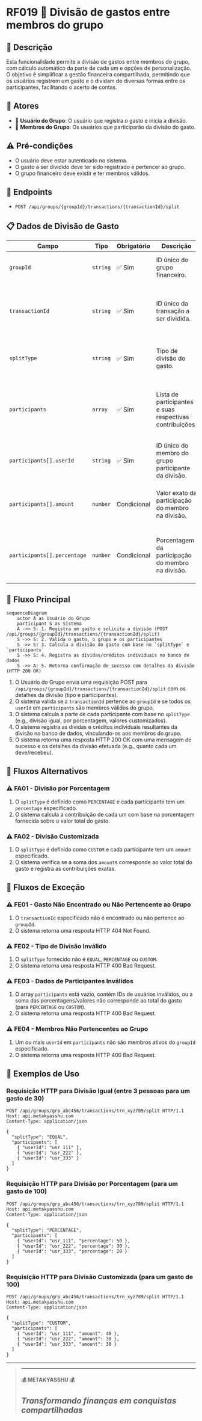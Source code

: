 # RF019 💸 Divisão de gastos entre membros do grupo

## 📝 Descrição

Esta funcionalidade permite a divisão de gastos entre membros do grupo, com cálculo automático da parte de cada um e
opções de personalização. O objetivo é simplificar a gestão financeira compartilhada, permitindo que os usuários
registrem um gasto e o dividam de diversas formas entre os participantes, facilitando o acerto de contas.

## 👥 Atores

- 👤 **Usuário do Grupo**: O usuário que registra o gasto e inicia a divisão.
- 👥 **Membros do Grupo**: Os usuários que participarão da divisão do gasto.

## ⚠️ Pré-condições

- O usuário deve estar autenticado no sistema.
- O gasto a ser dividido deve ter sido registrado e pertencer ao grupo.
- O grupo financeiro deve existir e ter membros válidos.

## 🔌 Endpoints

- `POST /api/groups/{groupId}/transactions/{transactionId}/split`

## 📋 Dados de Divisão de Gasto

| Campo                       | Tipo     | Obrigatório | Descrição                                                | Restrições                                                                                 |
|-----------------------------|----------|-------------|----------------------------------------------------------|--------------------------------------------------------------------------------------------|
| `groupId`                   | `string` | ✅ Sim       | ID único do grupo financeiro.                            | Deve ser um ID de grupo válido e existente.                                                |
| `transactionId`             | `string` | ✅ Sim       | ID único da transação a ser dividida.                    | Deve ser um ID de transação válido e existente do grupo especificado.                      |
| `splitType`                 | `string` | ✅ Sim       | Tipo de divisão do gasto.                                | Valores permitidos: `EQUAL`, `PERCENTAGE`, `CUSTOM`.                                       |
| `participants`              | `array`  | ✅ Sim       | Lista de participantes e suas respectivas contribuições. | Array de objetos contendo `userId` e, dependendo do `splitType`, `amount` ou `percentage`. |
| `participants[].userId`     | `string` | ✅ Sim       | ID único do membro do grupo participante da divisão.     | Deve ser um ID de usuário válido e pertencente ao grupo.                                   |
| `participants[].amount`     | `number` | Condicional | Valor exato da participação do membro na divisão.        | Obrigatório se `splitType` for `CUSTOM`. Deve ser um número positivo.                      |
| `participants[].percentage` | `number` | Condicional | Porcentagem da participação do membro na divisão.        | Obrigatório se `splitType` for `PERCENTAGE`. Deve ser um número entre 0 e 100.             |

## 🔄 Fluxo Principal

```mermaid
sequenceDiagram
    actor A as Usuário do Grupo
    participant S as Sistema
    A ->> S: 1. Registra um gasto e solicita a divisão (POST /api/groups/{groupId}/transactions/{transactionId}/split)
    S ->> S: 2. Valida o gasto, o grupo e os participantes
    S ->> S: 3. Calcula a divisão do gasto com base no `splitType` e `participants`
    S ->> S: 4. Registra as dívidas/créditos individuais no banco de dados
    S ->> A: 5. Retorna confirmação de sucesso com detalhes da divisão (HTTP 200 OK)
```

1. O Usuário do Grupo envia uma requisição POST para `/api/groups/{groupId}/transactions/{transactionId}/split` com os
   detalhes da divisão (tipo e participantes).
2. O sistema valida se a `transactionId` pertence ao `groupId` e se todos os `userId` em `participants` são membros
   válidos do grupo.
3. O sistema calcula a parte de cada participante com base no `splitType` (e.g., divisão igual, por porcentagem, valores
   customizados).
4. O sistema registra as dívidas e créditos individuais resultantes da divisão no banco de dados, vinculando-os aos
   membros do grupo.
5. O sistema retorna uma resposta HTTP 200 OK com uma mensagem de sucesso e os detalhes da divisão efetuada (e.g.,
   quanto cada um deve/recebeu).

## 🔀 Fluxos Alternativos

### ⚠️ FA01 - Divisão por Porcentagem

1. O `splitType` é definido como `PERCENTAGE` e cada participante tem um `percentage` especificado.
2. O sistema calcula a contribuição de cada um com base na porcentagem fornecida sobre o valor total do gasto.

### ⚠️ FA02 - Divisão Customizada

1. O `splitType` é definido como `CUSTOM` e cada participante tem um `amount` especificado.
2. O sistema verifica se a soma dos `amount`s corresponde ao valor total do gasto e registra as contribuições exatas.

## 🚫 Fluxos de Exceção

### ⚠️ FE01 - Gasto Não Encontrado ou Não Pertencente ao Grupo

1. O `transactionId` especificado não é encontrado ou não pertence ao `groupId`.
2. O sistema retorna uma resposta HTTP 404 Not Found.

### ⚠️ FE02 - Tipo de Divisão Inválido

1. O `splitType` fornecido não é `EQUAL`, `PERCENTAGE` ou `CUSTOM`.
2. O sistema retorna uma resposta HTTP 400 Bad Request.

### ⚠️ FE03 - Dados de Participantes Inválidos

1. O array `participants` está vazio, contém IDs de usuários inválidos, ou a soma das porcentagens/valores não
   corresponde ao total do gasto (para `PERCENTAGE` ou `CUSTOM`).
2. O sistema retorna uma resposta HTTP 400 Bad Request.

### ⚠️ FE04 - Membros Não Pertencentes ao Grupo

1. Um ou mais `userId` em `participants` não são membros ativos do `groupId` especificado.
2. O sistema retorna uma resposta HTTP 400 Bad Request.

## 🧪 Exemplos de Uso

### Requisição HTTP para Divisão Igual (entre 3 pessoas para um gasto de 30)

```http
POST /api/groups/grp_abc456/transactions/trn_xyz789/split HTTP/1.1
Host: api.metakyasshu.com
Content-Type: application/json

{
  "splitType": "EQUAL",
  "participants": [
    { "userId": "usr_111" },
    { "userId": "usr_222" },
    { "userId": "usr_333" }
  ]
}
```

### Requisição HTTP para Divisão por Porcentagem (para um gasto de 100)

```http
POST /api/groups/grp_abc456/transactions/trn_xyz789/split HTTP/1.1
Host: api.metakyasshu.com
Content-Type: application/json

{
  "splitType": "PERCENTAGE",
  "participants": [
    { "userId": "usr_111", "percentage": 50 },
    { "userId": "usr_222", "percentage": 30 },
    { "userId": "usr_333", "percentage": 20 }
  ]
}
```

### Requisição HTTP para Divisão Customizada (para um gasto de 100)

```http
POST /api/groups/grp_abc456/transactions/trn_xyz789/split HTTP/1.1
Host: api.metakyasshu.com
Content-Type: application/json

{
  "splitType": "CUSTOM",
  "participants": [
    { "userId": "usr_111", "amount": 40 },
    { "userId": "usr_222", "amount": 30 },
    { "userId": "usr_333", "amount": 30 }
  ]
}
```

---

> ---------------------------------------------------------------------------
> #### 💰 METAKYASSHU 💰
> ***Transformando finanças em conquistas compartilhadas***
> --------------------------------------------------------------------------- 